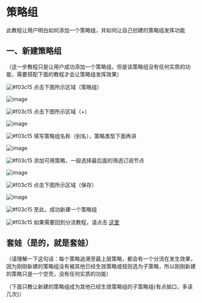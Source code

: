 # 策略组

此教程让用户明白如何添加一个策略组，并如何让自己创建的策略组发挥功能

## 一、新建策略组

（这一步教程只是让用户成功添加一个策略组，但是该策略组没有任何实质的功能，需要搭配下面的教程才会让策略组发挥效果）

![#f03c15](https://placehold.it/15/f03c15/000000?text=+) 点击下图所示区域（策略组）

![image](https://raw.githubusercontent.com/chiupam/tutorial-image/master/Loon/Proxy_Group_1.jpg)

![#f03c15](https://placehold.it/15/f03c15/000000?text=+) 点击下图所示区域（+）

![image](https://raw.githubusercontent.com/chiupam/tutorial-image/master/Loon/Proxy_Group_2.jpg)

![#f03c15](https://placehold.it/15/f03c15/000000?text=+) 填写策略组名称（别名），策略类型下面再讲

![image](https://raw.githubusercontent.com/chiupam/tutorial-image/master/Loon/Proxy_Group_3.jpg)

![#f03c15](https://placehold.it/15/f03c15/000000?text=+) 添加可用策略，一般选择最后面的筛选订阅节点

![image](https://raw.githubusercontent.com/chiupam/tutorial-image/master/Loon/Proxy_Group_4.jpg)

![#f03c15](https://placehold.it/15/f03c15/000000?text=+) 点击下图所示区域（保存）

![image](https://raw.githubusercontent.com/chiupam/tutorial-image/master/Loon/Proxy_Group_5.jpg)

![#f03c15](https://placehold.it/15/f03c15/000000?text=+) 至此，成功新建一个策略组

![#f03c15](https://placehold.it/15/f03c15/000000?text=+) 如果需要回到分流教程，请点击 [这里](https://github.com/chiupam/tutorial/blob/master/Loon/Rule.md)

## 套娃（是的，就是套娃）

（请理解一下这句话：每个策略追溯至最上层策略，都会有一个分流在发生效果，因为刚刚新建的策略组没有被其他已经生效策略或规则选为子策略，所以刚刚新建的策略只是一个空壳，没有任何实质的功能）

（下面只教让新建的策略组成为其他已经生效策略组的子策略组{有点拗口，多读几次}）


